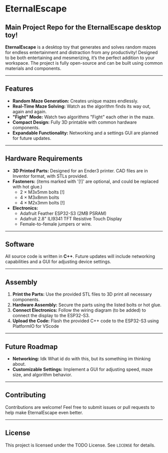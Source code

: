 # EternalEscape
## Main Project Repo for the EternalEscape desktop toy!
**EternalEscape** is a desktop toy that generates and solves random mazes for endless entertainment and distraction from any productivity! 
Designed to be both entertaining and mesmerizing, it’s the perfect addition to your workspace. 
The project is fully open-source and can be built using common materials and components.

---

## Features

- **Random Maze Generation:** Creates unique mazes endlessly.  
- **Real-Time Maze Solving:** Watch as the algorithm finds its way out, again and again.
- **"Fight" Mode:** Watch two algorithms "Fight" each other in the maze. 
- **Compact Design:** Fully 3D printable with common hardware components.  
- **Expandable Functionality:** Networking and a settings GUI are planned for future updates.  

---

## Hardware Requirements

- **3D Printed Parts:** Designed for an Ender3 printer. CAD files are in Inventor format, with STLs provided.  
- **Fasteners:** (items marked with '[!]' are optional, and could be replaced with hot glue.)
  - 2 × M3x5mm bolts  [!]
  - 4 × M3x8mm bolts  
  - 4 × M2x3mm bolts  [!]
- **Electronics:**
  - Adafruit Feather ESP32-S3 (2MB PSRAM)  
  - Adafruit 2.8" ILI9341 TFT Resistive Touch Display
  - Female-to-female jumpers or wire.  

---

## Software

All source code is written in **C++**. Future updates will include networking capabilities and a GUI for adjusting device settings.

---

## Assembly

1. **Print the Parts:** Use the provided STL files to 3D print all necessary components.  
2. **Hardware Assembly:** Secure the parts using the listed bolts or hot glue.  
3. **Connect Electronics:** Follow the wiring diagram (to be added) to connect the display to the ESP32-S3.  
4. **Upload the Code:** Flash the provided C++ code to the ESP32-S3 using PlatformIO for VScode

---

## Future Roadmap

- **Networking:** Idk What id do with this, but its something im thinking about.
- **Customizable Settings:** Implement a GUI for adjusting speed, maze size, and algorithm behavior.  

---

## Contributing

Contributions are welcome! Feel free to submit issues or pull requests to help make EternalEscape even better.

---

## License

This project is licensed under the TODO License. See `LICENSE` for details.
